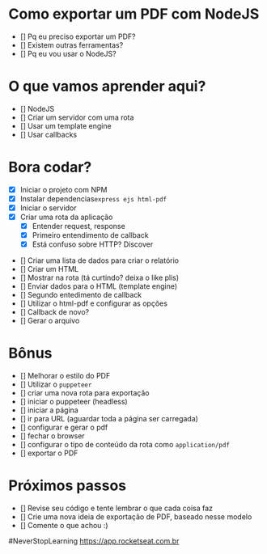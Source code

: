 # Como exportar um PDF com NodeJS

* [] Pq eu preciso exportar um PDF?
* [] Existem outras ferramentas?
* [] Pq eu vou usar o NodeJS?

# O que vamos aprender aqui?
* [] NodeJS
* [] Criar um servidor com uma rota
* [] Usar um template engine
* [] Usar callbacks

# Bora codar?
* [X] Iniciar o projeto com NPM
* [X] Instalar dependencias`express ejs html-pdf`
* [X] Iniciar o servidor
* [X] Criar uma rota da aplicação
    * [X] Entender request, response
    * [X] Primeiro entendimento de callback
    * [X] Está confuso sobre HTTP? Discover
* [] Criar uma lista de dados para criar o relatório
* [] Criar um HTML
* [] Mostrar na rota (tá curtindo? deixa o like plis)
* [] Enviar dados para o HTML (template engine)
* [] Segundo entedimento de callback
* [] Utilizar o html-pdf e configurar as opções
* [] Callback de novo?
* [] Gerar o arquivo

# Bônus

* [] Melhorar o estilo do PDF
* [] Utilizar o `puppeteer`
* [] criar uma nova rota para exportação
* [] iniciar o puppeteer (headless)
* [] iniciar a página
* [] ir para URL (aguardar toda a página ser carregada)
* [] configurar e gerar o pdf
* [] fechar o browser
* [] configurar o tipo de conteúdo da rota como `application/pdf`
* [] exportar o PDF

# Próximos passos

* [] Revise seu código e tente lembrar o que cada coisa faz
* [] Crie uma nova ideia de exportação de PDF, baseado nesse modelo
* [] Comente o que achou :)

#NeverStopLearning
https://app.rocketseat.com.br